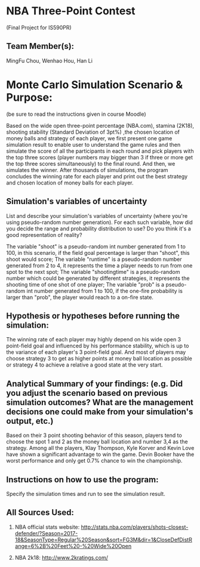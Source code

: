 # NBA Three-Point Contest
(Final Project for IS590PR)

## Team Member(s): 
MingFu Chou, Wenhao Hou, Han Li

# Monte Carlo Simulation Scenario & Purpose:
(be sure to read the instructions given in course Moodle)

Based on the wide open three-point percentage (NBA.com), stamina (2K18), shooting stability (Standard Deviation of 3pt%) ,the chosen location of money balls and strategy of each player, we first present one game simulation result to enable user to understand the game rules and then simulate the score of all the participants in each round and pick players with the top three scores (player numbers may bigger than 3 if three or more get the top three scores simultaneously) to the final round. And then, we simulates the winner. After thousands of simulations, the program concludes the winning rate for each player and print out the best strategy and chosen location of money balls for each player.


## Simulation's variables of uncertainty
List and describe your simulation's variables of uncertainty (where you're using pseudo-random number generation). For each such variable, how did you decide the range and probability distribution to use?  Do you think it's a good representation of reality?

The variable "shoot" is a pseudo-random int number generated from 1 to 100, in this scenario, if the field goal percentage is larger than "shoot", this shoot would score; The variable "runtime" is a pseudo-random number generated from 2 to 4, it represents the time a player needs to run from one spot to the next spot; The variable "shootingtime" is a pseudo-random number which could be generated by different strategies, it represents the shooting time of one shot of one player; The variable "prob" is a pseudo-random int number generated from 1 to 100,
if the one-fire probability is larger than "prob", the player would reach to a on-fire state.

## Hypothesis or hypotheses before running the simulation:
The winning rate of each player may highly depend on his wide open 3 point-field goal and influenced by his performance stability, which is up to the variance of each player's 3 point-field goal. And most of players may choose strategy 3 to get as higher points at money ball location as possible or strategy 4 to achieve a relative a good state at the very start.

## Analytical Summary of your findings: (e.g. Did you adjust the scenario based on previous simulation outcomes?  What are the management decisions one could make from your simulation's output, etc.)
Based on their 3 point shooting behavior of this season, players tend to choose the spot 1 and 2 as the money ball location and number 3,4 as the strategy. Among all the players, Klay Thompson, Kyle Korver and Kevin Love have shown a significant advantage to win the game. Devin Booker have the worst performance and only get 0.7% chance to win the championship.

## Instructions on how to use the program:
Specify the simulation times and run to see the simulation result.

## All Sources Used:

1. NBA official stats website:
http://stats.nba.com/players/shots-closest-defender/?Season=2017-18&SeasonType=Regular%20Season&sort=FG3M&dir=1&CloseDefDistRange=6%2B%20Feet%20-%20Wide%20Open

2. NBA 2k18:
http://www.2kratings.com/
